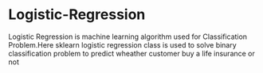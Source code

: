 # Logistic-Regression
Logistic Regression
 is machine learning algorithm used for Classification Problem.Here sklearn logistic regression class is used to solve binary classification problem to predict wheather customer buy a life insurance or not
